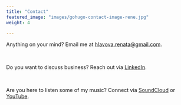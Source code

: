 ```yaml
---
title: "Contact"
featured_image: "images/gohugo-contact-image-rene.jpg"
weight: 4

---
```


Anything on your mind? Email me at [hlavova.renata@gmail.com](mailto:hlavova.renata@gmail.com).

&nbsp;

Do you want to discuss business? Reach out via [LinkedIn](https://www.linkedin.com/in/renata-hlavova/).

&nbsp;

Are you here to listen some of my music? Connect via [SoundCloud](https://soundcloud.com/renehlavova) or [YouTube](https://www.youtube.com/channel/UCAx1hJgAGTsfEiK1v818p7A).
